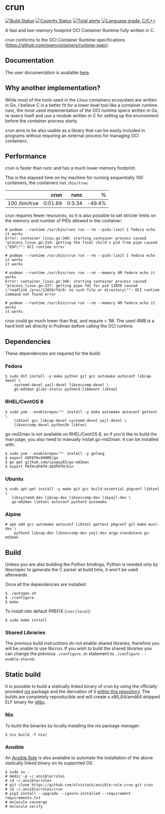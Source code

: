 # crun

[![Build Status](https://travis-ci.org/containers/crun.svg?branch=master)](https://travis-ci.org/containers/crun)
[![Coverity Status](https://scan.coverity.com/projects/17787/badge.svg)](https://scan.coverity.com/projects/giuseppe-crun)
[![Total alerts](https://img.shields.io/lgtm/alerts/g/containers/crun.svg?logo=lgtm&logoWidth=18)](https://lgtm.com/projects/g/containers/crun/alerts/)
[![Language grade: C/C++](https://img.shields.io/lgtm/grade/cpp/g/containers/crun.svg?logo=lgtm&logoWidth=18)](https://lgtm.com/projects/g/containers/crun/context:cpp)

A fast and low-memory footprint OCI Container Runtime fully written in
C.

crun conforms to the OCI Container Runtime specifications
(<https://github.com/opencontainers/runtime-spec>).

## Documentation

The user documentation is available [here](crun.1.md).

## Why another implementation?

While most of the tools used in the Linux containers ecosystem are
written in Go, I believe C is a better fit for a lower level tool like a
container runtime. runc, the most used implementation of the OCI runtime
specs written in Go, re-execs itself and use a module written in C for
setting up the environment before the container process starts.

crun aims to be also usable as a library that can be easily included in
programs without requiring an external process for managing OCI
containers.

## Performance

crun is faster than runc and has a much lower memory footprint.

This is the elapsed time on my machine for running sequentially 100
containers, the containers run `/bin/true`:

|               |    crun |   runc |       % |
| ------------- | ------: | -----: | ------: |
| 100 /bin/true | 0:01.69 | 0:3.34 | \-49.4% |

crun requires fewer resources, so it is also possible to set stricter
limits on the memory and number of PIDs allowed in the container:

```console
# podman --runtime /usr/bin/runc run --rm --pids-limit 1 fedora echo it works
Error: container_linux.go:346: starting container process caused "process_linux.go:319: getting the final child's pid from pipe caused \"EOF\"": OCI runtime error

# podman --runtime /usr/bin/crun run --rm --pids-limit 1 fedora echo it works
it works

# podman --runtime /usr/bin/runc run --rm --memory 4M fedora echo it works
Error: container_linux.go:346: starting container process caused "process_linux.go:327: getting pipe fds for pid 13859 caused \"readlink /proc/13859/fd/0: no such file or directory\"": OCI runtime command not found error

# podman --runtime /usr/bin/crun run --rm --memory 4M fedora echo it works
it works
```

crun could go much lower than that, and require \< 1M. The used 4MB is a
hard limit set directly in Podman before calling the OCI runtime.

## Dependencies

These dependencies are required for the build:

### Fedora

```console
$ sudo dnf install -y make python git gcc automake autoconf libcap-devel \
    systemd-devel yajl-devel libseccomp-devel \
    go-md2man glibc-static python3-libmount libtool
```

### RHEL/CentOS 8

```console
$ sudo yum --enablerepo='*' install -y make automake autoconf gettext \
    libtool gcc libcap-devel systemd-devel yajl-devel \
    libseccomp-devel python36 libtool
```

go-md2man is not available on RHEL/CentOS 8, so if you'd like to build
the man page, you also need to manually install go-md2man. It can be
installed with:

```console
$ sudo yum --enablerepo='*' install -y golang
$ export GOPATH=$HOME/go
$ go get github.com/cpuguy83/go-md2man
$ export PATH=$PATH:$GOPATH/bin
```

### Ubuntu

```console
$ sudo apt-get install -y make git gcc build-essential pkgconf libtool \
   libsystemd-dev libcap-dev libseccomp-dev libyajl-dev \
   go-md2man libtool autoconf python3 automake
```

### Alpine

```console
# apk add gcc automake autoconf libtool gettext pkgconf git make musl-dev \
    python3 libcap-dev libseccomp-dev yajl-dev argp-standalone go-md2man
```

## Build

Unless you are also building the Python bindings, Python is needed only
by libocispec to generate the C parser at build time, it won't be used
afterwards.

Once all the dependencies are installed:

```console
$ ./autogen.sh
$ ./configure
$ make
```

To install into default PREFIX (`/usr/local`):

```console
$ sudo make install
```

### Shared Libraries

The previous build instructions do not enable shared libraries, therefore you will be unable to use libcrun. If you wish to build the shared libraries you can change the previous `./configure.sh` statement to `./configure --enable-shared`.

## Static build

It is possible to build a statically linked binary of crun by using the
officially provided
[nix](https://nixos.org/nixos/packages.html?attr=crun&channel=nixpkgs-unstable&query=crun)
package and the derivation of it [within this repository](nix/). The
builds are completely reproducible and will create a x86\_64/amd64
stripped ELF binary for [glibc](https://www.gnu.org/software/libc).

### Nix

To build the binaries by locally installing the nix package manager:

```console
$ nix build -f nix/
```

### Ansible

An [Ansible Role](https://github.com/alvistack/ansible-role-crun) is
also available to automate the installation of the above statically
linked binary on its supported OS:

```console
$ sudo su -
# mkdir -p ~/.ansible/roles
# cd ~/.ansible/roles
# git clone https://github.com/alvistack/ansible-role-crun.git crun
# cd ~/.ansible/roles/crun
# pip3 install --upgrade --ignore-installed --requirement requirements.txt
# molecule converge
# molecule verify
```
